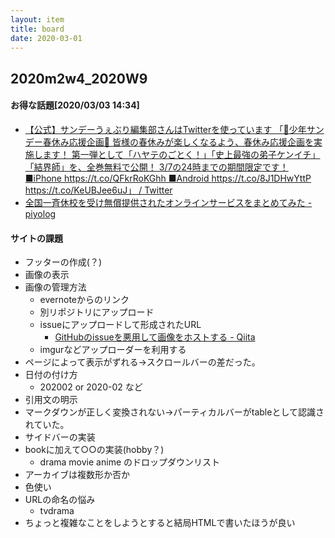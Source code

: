 ```yaml
---
layout: item
title: board
date: 2020-03-01
---
```

## 2020m2w4_2020W9

#### お得な話題[2020/03/03 14:34]
- [【公式】サンデーうぇぶり編集部さんはTwitterを使っています 「🌸少年サンデー春休み応援企画🌸 皆様の春休みが楽しくなるよう、春休み応援企画を実施します！ 第一弾として「ハヤテのごとく！」「史上最強の弟子ケンイチ」「結界師」を、全巻無料で公開！ 3/7の24時までの期間限定です！ ■iPhone https://t.co/QFkrRoKGhh ■Android https://t.co/8J1DHwYttP https://t.co/KeUBJee6uJ」 / Twitter](https://twitter.com/SundayWebry/status/1233408458105352197)
- [全国一斉休校を受け無償提供されたオンラインサービスをまとめてみた - piyolog](https://piyolog.hatenadiary.jp/entry/2020/03/03/071125)


#### サイトの課題
- フッターの作成(？)
- 画像の表示
- 画像の管理方法
  - evernoteからのリンク
  - 別リポジトリにアップロード
  - issueにアップロードして形成されたURL
    - [GitHubのissueを悪用して画像をホストする - Qiita](https://qiita.com/kotet/items/a2203a400136ba50b41e)
  - imgurなどアップローダーを利用する
- ページによって表示がずれる→スクロールバーの差だった。 
- 日付の付け方
  - 202002 or 2020-02 など
- 引用文の明示
- マークダウンが正しく変換されない→パーティカルバーがtableとして認識されていた。
- サイドバーの実装
- bookに加えて○○の実装(hobby？)
  - drama movie anime のドロップダウンリスト
- アーカイブは複数形か否か
- 色使い
- URLの命名の悩み
  - tvdrama
- ちょっと複雑なことをしようとすると結局HTMLで書いたほうが良い

